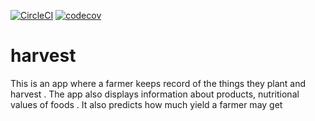 [![CircleCI](https://circleci.com/gh/GunPointCoders/harvest/tree/circleci-project-setup.svg?style=svg)](https://circleci.com/gh/GunPointCoders/harvest/tree/circleci-project-setup)
[![codecov](https://codecov.io/gh/GunPointCoders/harvest/branch/master/graph/badge.svg?token=1AYMUTWEBR)](https://codecov.io/gh/GunPointCoders/harvest)

# harvest
This is an app where a farmer keeps record of the things they plant and harvest . The app also displays information about products, nutritional values of foods . It also predicts how much yield a farmer may get 



